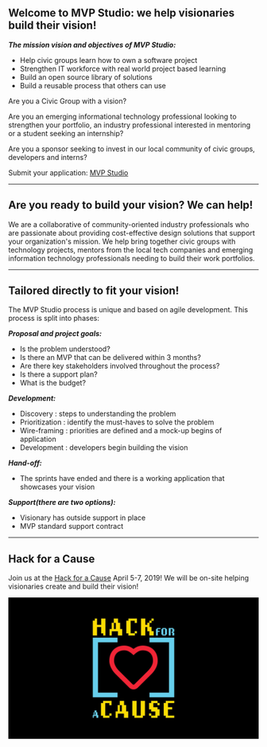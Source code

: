## Welcome to MVP Studio: we help visionaries build their vision! 
**_The mission vision and objectives of MVP Studio:_**  
 - Help civic groups learn how to own a software project
 - Strengthen IT workforce with real world project based learning
 - Build an open source library of solutions
 - Build a reusable process that others can use

Are you a Civic Group with a vision?   

Are you an emerging informational technology professional looking to strengthen your portfolio, an industry professional interested in mentoring or a student seeking an internship?   

Are you a sponsor seeking to invest in our local community of civic groups, developers and interns?   

Submit your application: [MVP Studio](https://mvpstudio.github.io/mvp-studio-web-cms/) 

* * *

## Are you ready to build your vision? We can help!
We are a collaborative of community-oriented industry professionals who are passionate about providing cost-effective design solutions that support your organization's mission. We help bring together civic groups with technology projects, mentors from the local tech companies and emerging information technology professionals needing to build their work portfolios.

* * *

## Tailored directly to fit your vision!
The MVP Studio process is unique and based on agile development. This process is split into phases:

**_Proposal and project goals:_**
 - Is the problem understood?
 - Is there an MVP that can be delivered within 3 months?
 - Are there key stakeholders involved throughout the process?
 - Is there a support plan?
 - What is the budget?

**_Development:_**
- Discovery : steps to understanding the problem
- Prioritization : identify the must-haves to solve the problem
- Wire-framing : priorities are defined and a mock-up begins of application
- Development : developers begin building the vision

**_Hand-off:_**
- The sprints have ended and there is a working application that showcases your vision

**_Support(there are two options):_**
- Visionary has outside support in place
- MVP standard support contract

* * * 

## Hack for a Cause 
Join us at the [Hack for a Cause](https://hackforacause.org/) April 5-7, 2019! We will be on-site helping visionaries create and build their vision!  

![](assets/hack4cause.jpg)

